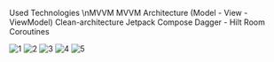 Used Technologies
\nMVVM MVVM Architecture (Model - View - ViewModel)
Clean-architecture
Jetpack Compose
Dagger - Hilt
Room
Coroutines

![1](https://github.com/Doston2000/Phone/assets/87979271/c1ab751b-1820-4dfa-a3cc-9dc27bf3a005)
![2](https://github.com/Doston2000/Phone/assets/87979271/d907c3f8-2628-46fd-9e29-08263c651ba1)
![3](https://github.com/Doston2000/Phone/assets/87979271/ca1c2516-9984-4cea-ac77-348963d6d863)
![4](https://github.com/Doston2000/Phone/assets/87979271/8bce7896-a497-4388-8b02-5ad37dd778cf)
![5](https://github.com/Doston2000/Phone/assets/87979271/282b2b81-d9a1-479a-a7f2-35284ad527d4)
